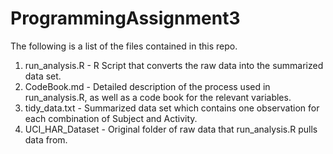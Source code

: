 # ProgrammingAssignment3

The following is a list of the files contained in this repo.

1. run_analysis.R  - R Script that converts the raw data into the summarized data set.
2. CodeBook.md     - Detailed description of the process used in run_analysis.R, as well as a code book for the relevant variables.
3. tidy_data.txt   - Summarized data set which contains one observation for each combination of Subject and Activity.
4. UCI_HAR_Dataset - Original folder of raw data that run_analysis.R pulls data from.

